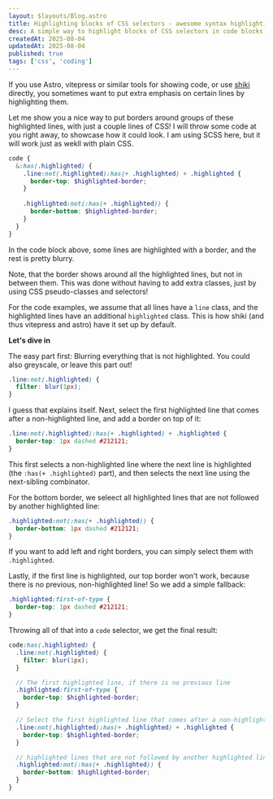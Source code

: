 ```yaml
---
layout: $layouts/Blog.astro
title: Highlighting blocks of CSS selectors - awesome syntax highlighting!
desc: A simple way to highlight blocks of CSS selectors in code blocks, using just a few lines of CSS.
createdAt: 2025-08-04
updatedAt: 2025-08-04
published: true
tags: ['css', 'coding']
---
```


If you use Astro, vitepress or similar tools for showing code, or use [shiki](https://shiki.style/) directly, you sometimes want to put extra emphasis on certain lines by highlighting them.

Let me show you a nice way to put borders around groups of these highlighted lines, with just a couple lines of CSS! I will throw some code at you right away, to showcase how it could look. I am using SCSS here, but it will work just as wekll with plain CSS.

```scss {3-5,7}
code {
  &:has(.highlighted) {
    .line:not(.highlighted):has(+ .highlighted) + .highlighted {
      border-top: $highlighted-border;
    }
    
    .highlighted:not(:has(+ .highlighted)) {
      border-bottom: $highlighted-border;
    }
  }
}
```
In the code block above, some lines are highlighted with a border, and the rest is pretty blurry. 

Note, that the border shows around all the highlighted lines, but not in between them. This was done without having to add extra classes, just by using CSS pseudo-classes and selectors!

For the code examples, we assume that all lines have a `line` class, and the highlighted lines have an additional `highlighted` class. This is how shiki (and thus vitepress and astro) have it set up by default.

__Let's dive in__

The easy part first: Blurring everything that is not highlighted. You could also greyscale, or leave this part out!

```scss
.line:not(.highlighted) {
  filter: blur(1px);
}
```

I guess that explains itself. Next, select the first highlighted line that comes after a non-highlighted line, and add a border on top of it:

```scss
.line:not(.highlighted):has(+ .highlighted) + .highlighted {
  border-top: 1px dashed #212121;
}
```

This first selects a non-highlighted line where the next line is highlighted (the `:has(+ .highlighted)` part), and then selects the next line using the next-sibling combinator.

For the bottom border, we seleect all highlighted lines that are not followed by another highlighted line:

```scss
.highlighted:not(:has(+ .highlighted)) {
  border-bottom: 1px dashed #212121;
}
```

If you want to add left and right borders, you can simply select them with `.highlighted`.

Lastly, if the first line is highlighted, our top border won't work, because there is no previous, non-highlighted line! So we add a simple fallback:

```scss
.highlighted:first-of-type {
  border-top: 1px dashed #212121;
}
```

Throwing all of that into a `code` selector, we get the final result:

```scss
code:has(.highlighted) {
  .line:not(.highlighted) {
    filter: blur(1px);
  }

  // The first highlighted line, if there is no previous line
  .highlighted:first-of-type {
    border-top: $highlighted-border;
  }

  // Select the first highlighted line that comes after a non-highlighted line
  .line:not(.highlighted):has(+ .highlighted) + .highlighted {
    border-top: $highlighted-border;
  }

  // highlighted lines that are not followed by another highlighted line
  .highlighted:not(:has(+ .highlighted)) {
    border-bottom: $highlighted-border;
  }
}
```